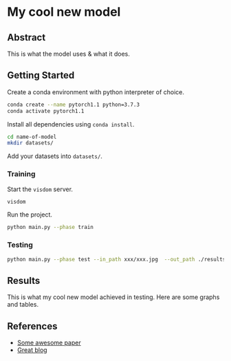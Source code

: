 # My cool new model

## Abstract

This is what the model uses & what it does.

## Getting Started

Create a conda environment with python interpreter of choice.
```bash
conda create --name pytorch1.1 python=3.7.3
conda activate pytorch1.1
```
Install all dependencies using `conda install`.

```bash
cd name-of-model
mkdir datasets/
```
Add your datasets into `datasets/`.

### Training

Start the `visdom` server.  
```bash
visdom
```

Run the project.  

```bash
python main.py --phase train
```

### Testing

```bash
python main.py --phase test --in_path xxx/xxx.jpg  --out_path ./results/
```

## Results

This is what my cool new model achieved in testing.
Here are some graphs and tables.

## References

* [Some awesome paper](www.github.com/rshwndsz)
* [Great blog](www.github.com/rshwndsz)
